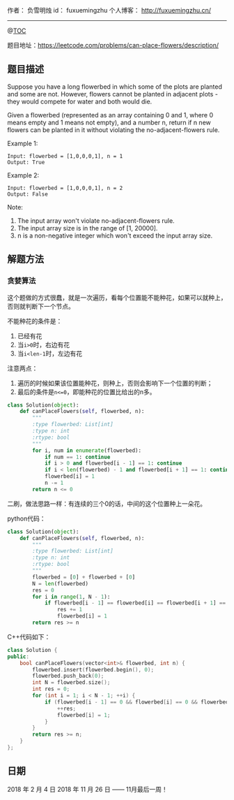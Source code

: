 
作者： 负雪明烛
id：	fuxuemingzhu
个人博客：	http://fuxuemingzhu.cn/

---
@[TOC](目录)

题目地址：https://leetcode.com/problems/can-place-flowers/description/


## 题目描述

Suppose you have a long flowerbed in which some of the plots are planted and some are not. However, flowers cannot be planted in adjacent plots - they would compete for water and both would die.

Given a flowerbed (represented as an array containing 0 and 1, where 0 means empty and 1 means not empty), and a number n, return if n new flowers can be planted in it without violating the no-adjacent-flowers rule.

Example 1:

    Input: flowerbed = [1,0,0,0,1], n = 1
    Output: True

Example 2:

    Input: flowerbed = [1,0,0,0,1], n = 2
    Output: False

Note:

1. The input array won't violate no-adjacent-flowers rule.
1. The input array size is in the range of [1, 20000].
1. n is a non-negative integer which won't exceed the input array size.


## 解题方法

### 贪婪算法

这个题做的方式很蠢，就是一次遍历，看每个位置能不能种花，如果可以就种上，否则就判断下一个节点。

不能种花的条件是：

1. 已经有花
2. 当``i>0``时，右边有花
3. 当``i<len-1``时，左边有花

注意两点：

1. 遍历的时候如果该位置能种花，则种上，否则会影响下一个位置的判断；
2. 最后的条件是``n<=0``，即能种花的位置比给出的n多。

```python
class Solution(object):
    def canPlaceFlowers(self, flowerbed, n):
        """
        :type flowerbed: List[int]
        :type n: int
        :rtype: bool
        """
        for i, num in enumerate(flowerbed):
            if num == 1: continue
            if i > 0 and flowerbed[i - 1] == 1: continue
            if i < len(flowerbed) - 1 and flowerbed[i + 1] == 1: continue
            flowerbed[i] = 1
            n -= 1
        return n <= 0
```

二刷，做法思路一样：有连续的三个0的话，中间的这个位置种上一朵花。

python代码：

```python
class Solution(object):
    def canPlaceFlowers(self, flowerbed, n):
        """
        :type flowerbed: List[int]
        :type n: int
        :rtype: bool
        """
        flowerbed = [0] + flowerbed + [0]
        N = len(flowerbed)
        res = 0
        for i in range(1, N - 1):
            if flowerbed[i - 1] == flowerbed[i] == flowerbed[i + 1] == 0:
                res += 1
                flowerbed[i] = 1
        return res >= n
```

C++代码如下：

```cpp
class Solution {
public:
    bool canPlaceFlowers(vector<int>& flowerbed, int n) {
        flowerbed.insert(flowerbed.begin(), 0);
        flowerbed.push_back(0);
        int N = flowerbed.size();
        int res = 0;
        for (int i = 1; i < N - 1; ++i) {
            if (flowerbed[i - 1] == 0 && flowerbed[i] == 0 && flowerbed[i + 1] == 0) {
                ++res;
                flowerbed[i] = 1;
            }
        }
        return res >= n;
    }
};
```

## 日期

2018 年 2 月 4 日 
2018 年 11 月 26 日 —— 11月最后一周！
